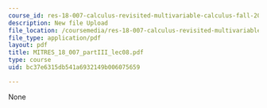 ```yaml
---
course_id: res-18-007-calculus-revisited-multivariable-calculus-fall-2011
description: New file Upload
file_location: /coursemedia/res-18-007-calculus-revisited-multivariable-calculus-fall-2011/bc37e6315db541a6932149b006075659_MITRES_18_007_partIII_lec08.pdf
file_type: application/pdf
layout: pdf
title: MITRES_18_007_partIII_lec08.pdf
type: course
uid: bc37e6315db541a6932149b006075659

---
```

None